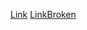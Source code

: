 [Link](https://es.wikipedia.org/wiki/Markdown)
[LinkBroken](https://developer.mozilla.org/es/docs/Web/JavaScript/Reference/Global_Objects/Arrays/123456789)
